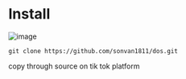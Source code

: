 # Install

![image](https://user-images.githubusercontent.com/93322212/151278139-7c1ec2f1-d6f1-4a49-aa5b-392be7ad23b7.png?raw=true)

`git clone https://github.com/sonvan1811/dos.git`

copy through source on tik tok platform 
